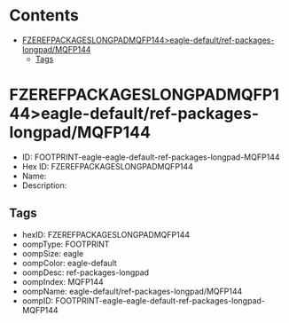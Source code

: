 



Contents
========

* [FZEREFPACKAGESLONGPADMQFP144>eagle-default/ref-packages-longpad/MQFP144](#fzerefpackageslongpadmqfp144eagle-defaultref-packages-longpadmqfp144)
	* [Tags](#tags)

# FZEREFPACKAGESLONGPADMQFP144>eagle-default/ref-packages-longpad/MQFP144

- ID: FOOTPRINT-eagle-eagle-default-ref-packages-longpad-MQFP144
- Hex ID: FZEREFPACKAGESLONGPADMQFP144
- Name: 
- Description: 

## Tags

- hexID: FZEREFPACKAGESLONGPADMQFP144
- oompType: FOOTPRINT
- oompSize: eagle
- oompColor: eagle-default
- oompDesc: ref-packages-longpad
- oompIndex: MQFP144
- oompName: eagle-default/ref-packages-longpad/MQFP144
- oompID: FOOTPRINT-eagle-eagle-default-ref-packages-longpad-MQFP144
